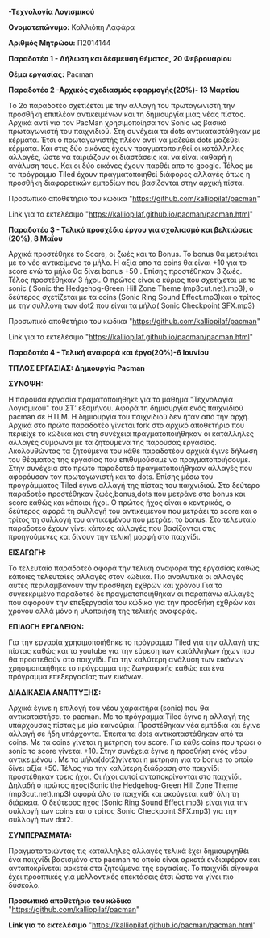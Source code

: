 **-Tεχνολογία Λογισμικού**

**Ονοματεπώνυμο:** Καλλιόπη Λαφάρα 

**Αριθμός Μητρώου:** Π2014144

**Παραδοτέο 1 - Δήλωση και δέσμευση θέματος, 20 Φεβρουαρίου**

**Θέμα εργασίας:** Pacman

**Παραδοτέο 2 -Αρχικός σχεδιασμός εφαρμογής(20%)- 13 Μαρτίου**

 Το 2ο παραδοτέο σχετίζεται με την αλλαγή του πρωταγωνιστή,την προσθήκη επιπλέον αντικειμένων και τη δημιουργία μιας νέας πίστας.
 Αρχικά αντί για τον PacΜan χρησιμοποίησα τον Sonic ως βασικό πρωταγωνιστή του παιχνιδιού. Στη συνέχεια τα dots αντικαταστάθηκαν
 με κέρματα. Έτσι ο πρωταγωνιστής πλέον αντί να μαζεύει dots μαζεύει κέρματα. Και στις δύο εικόνες έχουν πραγματοποιηθεί οι 
 κατάλληλες αλλαγές, ώστε να ταιριάζουν οι διαστάσεις και να είναι καθαρή η ανάλυση τους. Και οι δύο εικόνες έχουν παρθέι απο το 
 google. Τέλος με το πρόγραμμα Tiled έχουν πραγματοποιηθεί διάφορες αλλαγές όπως η προσθήκη διαφορετικών εμποδίων που βασίζονται 
 στην αρχική πίστα.

Προσωπικό αποθετήριο του κώδικα  "https://github.com/kalliopilaf/pacman"
  
Link για το εκτελέσιμο "https://kalliopilaf.github.io/pacman/pacman.html"
  
**Παραδοτέο 3 - Τελικό προσχέδιο έργου για σχολιασμό και βελτιώσεις (20%), 8 Μαΐου**

Αρχικά προστέθηκε το Score, οι ζωές και το Bonus. Το bonus θα μετριέται με το νέο αντικείμενο το μήλο.
Η αξία απο τα coins θα είναι +10 για το score ενώ το μήλο θα δίνει bonus +50 . Επίσης προστέθηκαν 3 ζωές. 
Τέλος προστέθηκαν 3 ήχοι. Ο πρώτος είναι ο κύριος που σχετίχεται με το sonic ( Sonic the Hedgehog-Green Hill Zone Theme (mp3cut.net).mp3), o δεύτερος σχετίζεται με τα coins (Sonic Ring Sound Effect.mp3)και ο τρίτος με την συλλογή των dot2 που είναι τα μήλα( Sonic Checkpoint SFX.mp3)

Προσωπικό αποθετήριο του κώδικα  "https://github.com/kalliopilaf/pacman"
  
Link για το εκτελέσιμο "https://kalliopilaf.github.io/pacman/pacman.html"

**Παραδοτέο 4 - Τελική αναφορά και έργο(20%)-6 Ιουνίου**

**ΤΙΤΛΟΣ ΕΡΓΑΣΙΑΣ: Δημιουργία Pacman**

**ΣΥΝΟΨΗ:** 

Η παρούσα εργασία πραματοποιήθηκε για το μάθημα "Τεχνολογία Λογισμικού" του ΣΤ' εξαμήνου. Αφορά τη δημιουργία ενός παιχνιδιού pacman σε HTLM. Η δημιουργία του παιχνιδιού δεν ήταν από την αρχή. Αρχικά στο πρώτο παραδοτέο γίνεται fork στο αρχικό αποθετήριο που περιείχε το κώδικα και στη συνέχεια πραγματοποιήθηκαν οι κατάλληλες αλλαγές σύμφωνα με τα ζητούμενα της παρούσας εργασίας. Ακολουθώντας τα ζητούμενα του κάθε παραδοτέου αρχικά έγινε δήλωση του θέαματος της εργασίας που επιθυμούσαμε να πραγματοποιήσουμε. Στην συνέχεια στο πρώτο παραδοτεό πραγματοποιήθηκαν αλλαγές που αφορόυσαν τον πρωταγωνιστή και τα dots. Επίσης μέσω του προγράμματος Tiled έγινε αλλαγή της πίστας του παιχνιδιού. Στο δεύτερο παραδοτέο προστέθηκαν ζωές,bonus,dots που μετράνε στο bonus και score καθώς και κάποιοι ήχοι. Ο πρώτος ήχος είναι ο κεντρικός, ο δεύτερος αφορά τη συλλογή του αντικειμένου που μετράει το score και ο τρίτος τη συλλογή του αντικειμένου που μετράει το bonus. Στο τελευταίο παραδοτεό έχουν γίνει κάποιες αλλαγές που βασίζονται στις προηγούμενες και δίνουν την τελική μορφή στο παιχνίδι.

**ΕΙΣΑΓΩΓΗ:**

Το τελευταίο παραδοτεό αφορά την τελική αναφορά της εργασίας καθώς κάποιες τελευταίες αλλαγές στον κώδικα. Πιο αναλυτικά οι αλλαγές αυτές περιλαμβάνουν την προσθήκη εχθρών και χρόνου.Για το συγκεκριμένο παραδοτεό δε πραγματοποιήθηκαν οι παραπάνω αλλαγές που αφορούν την επεξεργασία του κώδικα για την προσθήκη εχθρών και χρόνου αλλά μόνο η υλοποιήση της τελικής αναφοράς. 

**ΕΠΙΛΟΓΗ ΕΡΓΑΛΕΙΩΝ:**

Για την εργασία χρησιμοποιήθηκε το πρόγραμμα Tiled για την αλλαγή της πίστας καθώς και το youtube για την εύρεση των κατάλληλων ήχων που θα προστεθούν στο παιχνίδι. Για την καλύτερη ανάλυση των εικόνων χρησιμοποιήθηκε το πρόγραμμα της ζωγραφικής καθώς και ένα πρόγραμμα επεξεργασίας των εικόνων.

**ΔΙΑΔΙΚΑΣΙΑ ΑΝΑΠΤΥΞΗΣ:**

Αρχικά έγινε η επιλογή του νέου χαρακτήρα (sonic) που θα αντικαταστήσει το pacman. Με το πρόγραμμα Tiled έγινε η αλλαγή της υπάρχουσας πίστας με μία καινούρια. Προστέθηκαν νέα εμπόδια και έγινε αλλαγή σε ήδη υπάρχοντα. Έπειτα τα dots αντικαταστάθηκαν από τα coins. Με τα coins γίνεται η μέτρηση του score. Για κάθε coins που τρώει ο sonic το score γίνεται +10. Στην συνέχεια έγινε η προσθήκη ενός νέου αντικειμένου . Με τα μήλα(dot2)γίνεται η μέτρηση για το bonus το οποίο δίνει αξία +50. Τέλος για την καλύτερη διάδραση στο παιχνίδι προστέθηκαν τρεις ήχοι. Οι ήχοι αυτοί ανταποκρίνονται στο παιχνίδι. Δηλαδή ο πρώτος ήχος(Sonic the Hedgehog-Green Hill Zone Theme (mp3cut.net).mp3) αφορά όλο το παιχνίδι και ακούγεται καθ’ όλη τη διάρκεια. Ο δεύτερος ήχος (Sonic Ring Sound Effect.mp3) είναι για την συλλογή των coins και ο τρίτος Sonic Checkpoint SFX.mp3) για την συλλογή των dot2.

**ΣΥΜΠΕΡΑΣΜΑΤΑ:**

Πραγματοποιώντας τις κατάλληλες αλλαγές τελικά έχει δημιουργηθέι ένα παιχνίδι βασισμένο στο pacman το οποίο είναι αρκετά ενδιαφέρον και ανταποκρίνεται αρκετά στα ζητούμενα της εργασίας. Το παιχνίδι σίγουρα έχει προοπτικές για μελλοντικές επεκτάσεις έτσι ώστε να γίνει πιο δύσκολο. 

**Προσωπικό αποθετήριο του κώδικα** "https://github.com/kalliopilaf/pacman"

**Link για το εκτελέσιμο** "https://kalliopilaf.github.io/pacman/pacman.html"
